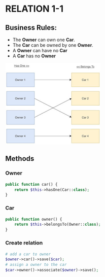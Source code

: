 # RELATION 1-1

## Business Rules:

-   The **Owner** can own one **Car**.
-   The **Car** can be owned by one **Owner**.
-   A **Owner** can have no **Car**
-   A **Car** has no **Owner**

![relation 1-1](.assets/relation-1-1.jpeg)

## Methods

### Owner

```php
public function car() {
    return $this->hasOne(Car::class);
}
```

### Car

```php
public function owner() {
    return $this->belongsTo(Owner::class);
}
```

### Create relation

```php
# add a car to owner
$owner->car()->save($car);
# assign a owner to the car
$car->owner()->associate($owner)->save();
```
